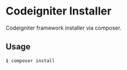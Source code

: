 # Codeigniter Installer

Codeigniter framework installer via composer.

## Usage

```
$ composer install
```